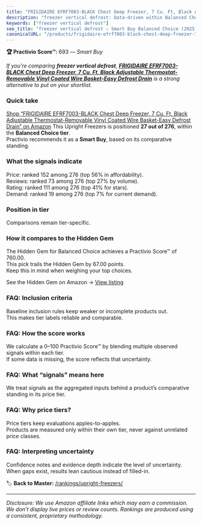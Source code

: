 ```yaml
---
title: "FRIGIDAIRE EFRF7003-BLACK Chest Deep Freezer, 7 Cu. Ft, Black Adjustable Thermostat-Removable Vinyl Coated Wire Basket-Easy Defrost Drain"
description: "freezer vertical defrost: Data-driven within Balanced Choice ranking using the Practivio Score™. Positioned by quality, value, demand, findability, momentum."
keywords: ["freezer vertical defrost"]
seo_title: "freezer vertical defrost — Smart Buy Balanced Choice (2025)"
canonicalURL: "/products/frigidaire-efrf7003-black-chest-deep-freezer-7-cu-ft-black-adjustable-thermostat-removable-vinyl-coated-wire-basket-easy-defrost-drain-B0CC6QCHHP/"
---
```


**🏆 Practivio Score™:** 693 — _Smart Buy_


*If you're comparing **freezer vertical defrost**, **[FRIGIDAIRE EFRF7003-BLACK Chest Deep Freezer, 7 Cu. Ft, Black Adjustable Thermostat-Removable Vinyl Coated Wire Basket-Easy Defrost Drain](https://www.amazon.com/dp/B0CC6QCHHP?tag=practivio-20)** is a strong alternative to put on your shortlist.*
### Quick take
[Shop “FRIGIDAIRE EFRF7003-BLACK Chest Deep Freezer, 7 Cu. Ft, Black Adjustable Thermostat-Removable Vinyl Coated Wire Basket-Easy Defrost Drain” on Amazon](https://www.amazon.com/dp/B0CC6QCHHP?tag=practivio-20)
This Upright Freezers is positioned **27 out of 276**, within the **Balanced Choice tier**.  
Practivio recommends it as a **Smart Buy**, based on its comparative standing.

### What the signals indicate
Price: ranked 152 among 276 (top 56% in affordability).  
Reviews: ranked 73 among 276 (top 27% by volume).  
Rating: ranked 111 among 276 (top 41% for stars).  
Demand: ranked 19 among 276 (top 7% for current demand).

### Position in tier
Comparisons remain tier-specific.

### How it compares to the Hidden Gem
The Hidden Gem for Balanced Choice achieves a Practivio Score™ of 760.00.  
This pick trails the Hidden Gem by 67.00 points.  
Keep this in mind when weighing your top choices.  

See the Hidden Gem on Amazon → [View listing](https://www.amazon.com/dp/B08P6CS4SW?tag=practivio-20)

### FAQ: Inclusion criteria
Baseline inclusion rules keep weaker or incomplete products out.  
This makes tier labels reliable and comparable.

### FAQ: How the score works
We calculate a 0–100 Practivio Score™ by blending multiple observed signals within each tier.  
If some data is missing, the score reflects that uncertainty.

### FAQ: What “signals” means here
We treat signals as the aggregated inputs behind a product’s comparative standing in its price tier.

### FAQ: Why price tiers?
Price tiers keep evaluations apples-to-apples.  
Products are measured only within their own tier, never against unrelated price classes.

### FAQ: Interpreting uncertainty
Confidence notes and evidence depth indicate the level of uncertainty.  
When gaps exist, results lean cautious instead of filled-in.


🏷️ **Back to Master:** [/rankings/upright-freezers/](/rankings/upright-freezers/)

---
_Disclosure: We use Amazon affiliate links which may earn a commission. We don’t display live prices or review counts. Rankings are produced using a consistent, proprietary methodology._
